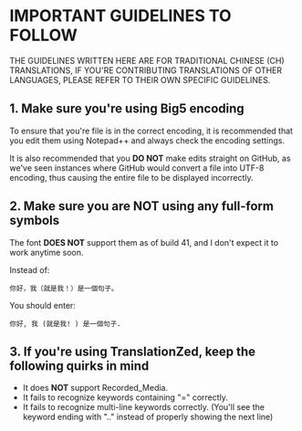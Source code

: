 # IMPORTANT GUIDELINES TO FOLLOW

THE GUIDELINES WRITTEN HERE ARE FOR TRADITIONAL CHINESE (CH) TRANSLATIONS, IF YOU'RE CONTRIBUTING TRANSLATIONS OF OTHER LANGUAGES, PLEASE REFER TO THEIR OWN SPECIFIC GUIDELINES.

## 1. Make sure you're using Big5 encoding

To ensure that you're file is in the correct encoding, it is recommended that you edit them using Notepad++ and always check the encoding settings.
	
It is also recommended that you **DO NOT** make edits straight on GitHub, as we've seen instances where GitHub would convert a file into UTF-8 encoding, thus causing the entire file to be displayed incorrectly.

## 2. Make sure you are **NOT** using any full-form symbols

The font **DOES NOT** support them as of build 41, and I don't expect it to work anytime soon.

Instead of:

`你好，我（就是我！）是一個句子。`

You should enter:

`你好, 我 (就是我! ) 是一個句子. `

## 3. If you're using TranslationZed, keep the following quirks in mind

- It does **NOT** support Recorded_Media.
- It fails to recognize keywords containing "=" correctly.
- It fails to recognize multi-line keywords correctly. (You'll see the keyword ending with ".." instead of properly showing the next line)
